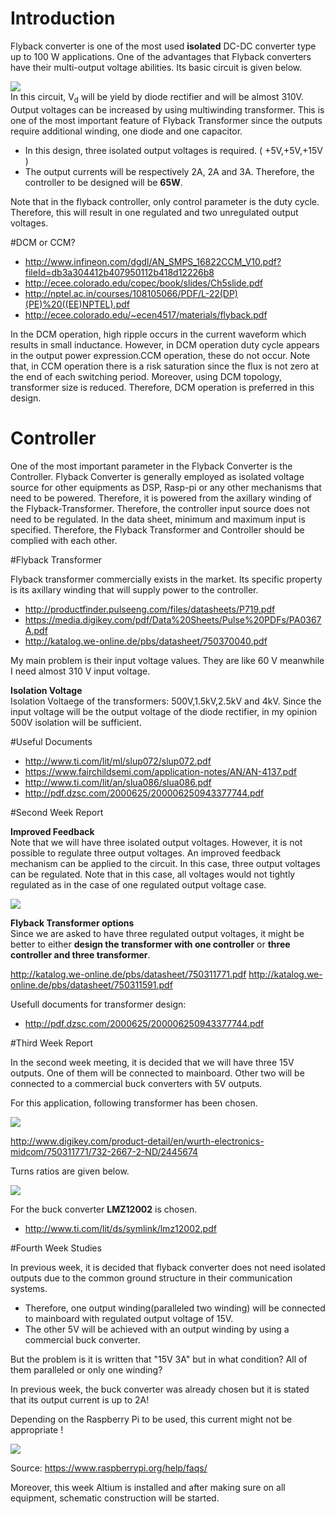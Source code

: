# Introduction   
Flyback converter is one of the most used **isolated** DC-DC converter type up to 100 W applications. One of the advantages that Flyback converters  have their multi-output voltage abilities. Its basic circuit is given below. 

![](./Images/flyback_basic_circuit.png)  
In this circuit, V<sub>d</sub> will be yield by diode rectifier and will be almost 310V. Output voltages can be increased by using multiwinding transformer. This is one of the most important feature of Flyback Transformer since the outputs require additional winding, one diode and one capacitor.

- In this design, three isolated output voltages is required. ( +5V,+5V,+15V ) 
- The output currents will be respectively 2A, 2A and 3A. Therefore, the controller to be designed will be **65W**.

Note that in the flyback controller, only control parameter is the duty cycle. Therefore, this will result in one regulated and two unregulated output voltages. 


#DCM or CCM?

- http://www.infineon.com/dgdl/AN_SMPS_16822CCM_V10.pdf?fileId=db3a304412b407950112b418d12226b8
- http://ecee.colorado.edu/copec/book/slides/Ch5slide.pdf
- http://nptel.ac.in/courses/108105066/PDF/L-22(DP)(PE)%20((EE)NPTEL).pdf
- http://ecee.colorado.edu/~ecen4517/materials/flyback.pdf


In the DCM operation, high ripple occurs in the current waveform which results in small inductance. However, in DCM operation duty cycle appears in the output power expression.CCM operation, these do not occur. Note that, in CCM operation there is a risk saturation since the flux is not zero at the end of each switching period. Moreover, using DCM topology, transformer size is reduced. Therefore, DCM operation is preferred in this design.



# Controller  
One of the most important parameter in the Flyback Converter is the Controller. Flyback Converter is generally employed as isolated voltage source for other equipments as DSP, Rasp-pi or any other mechanisms that need to be powered. Therefore, it is powered from the axillary winding of the Flyback-Transformer. Therefore, the controller input source does not need to be regulated. In the data sheet, minimum and maximum input is specified. Therefore, the Flyback Transformer and Controller should be complied with each other. 

#Flyback Transformer 

Flyback transformer commercially exists in the market. Its specific property is its axillary winding that will supply power to the controller. 

- http://productfinder.pulseeng.com/files/datasheets/P719.pdf
- https://media.digikey.com/pdf/Data%20Sheets/Pulse%20PDFs/PA0367A.pdf
- http://katalog.we-online.de/pbs/datasheet/750370040.pdf

My main problem is their input voltage values. They are like 60 V meanwhile I need almost 310 V input voltage. 

**Isolation Voltage**  
Isolation Voltaege of the transformers: 500V,1.5kV,2.5kV and 4kV. Since the input voltage will be the output voltage of the diode rectifier, in my opinion 500V isolation will be sufficient. 

#Useful Documents 

- http://www.ti.com/lit/ml/slup072/slup072.pdf
- https://www.fairchildsemi.com/application-notes/AN/AN-4137.pdf
- http://www.ti.com/lit/an/slua086/slua086.pdf  
- http://pdf.dzsc.com/2000625/200006250943377744.pdf

#Second Week Report  

**Improved Feedback**  
Note that we will have three isolated output voltages. However, it is not possible to regulate three output voltages. An improved feedback mechanism can be applied to the circuit. In this case, three output voltages can be regulated. Note that in this case, all voltages would not tightly regulated as in the case of one regulated output voltage case.  

![](./Images/Improved_Feedback.png)  


**Flyback Transformer options**  
Since we are asked to have three regulated output voltages, it might be better to either **design the transformer with one controller** or **three controller and three transformer**.  

http://katalog.we-online.de/pbs/datasheet/750311771.pdf
http://katalog.we-online.de/pbs/datasheet/750311591.pdf

Usefull documents for transformer design:  
- http://pdf.dzsc.com/2000625/200006250943377744.pdf  


#Third Week Report  

In the second week meeting, it is decided that we will have three 15V outputs. One of them will be connected to 
mainboard. Other two will be connected to a commercial buck converters with 5V outputs.  

For this application, following transformer has been chosen.  

![](./Images/chosen_transformer.jpg)  

http://www.digikey.com/product-detail/en/wurth-electronics-midcom/750311771/732-2667-2-ND/2445674 

Turns ratios are given below.


![](./Images/turnsratio.jpg)  

  For the buck converter **LMZ12002** is chosen. 

 - http://www.ti.com/lit/ds/symlink/lmz12002.pdf

#Fourth Week Studies  

In previous week, it is decided that flyback converter does not need isolated outputs due to the common ground structure in their communication systems. 

-  Therefore, one output winding(paralleled two winding) will be connected to mainboard with regulated output voltage of 15V.
-  The other 5V will be achieved with an output winding by using a commercial buck converter. 
  
But the problem is it is written that "15V 3A" but in what condition? All of them paralleled or only one winding?  
 
In previous week, the buck converter was already chosen but it is stated that its output current is up to 2A! 

Depending on the Raspberry Pi to be used, this current might not be appropriate ! 

![](./Images/raspberrypi.jpg)  
 
Source: https://www.raspberrypi.org/help/faqs/ 

Moreover, this week Altium is installed and after making sure on all equipment, schematic construction will be started.